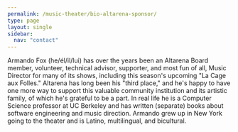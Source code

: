```yaml
---
permalink: /music-theater/bio-altarena-sponsor/
type: page
layout: single
sidebar:
  nav: "contact"
---
```

Armando Fox (he/él/il/lui) has over the years been an Altarena Board member,
volunteer, technical advisor, supporter, and most fun of all, Music
Director for many of its shows, including this season's upcoming "La
Cage aux Folles."  Altarena has long been his "third place," and he's
happy to have one more way to support this valuable
community institution and its artistic family, of which he's grateful
to be a part.  In real life he is a Computer Science professor at
UC Berkeley and has written (separate) books about software
engineering and music direction.  Armando grew up in New York going to
the theater and is Latino, multilingual, and bicultural.
